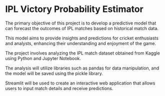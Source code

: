 # IPL Victory Probability Estimator
The primary objective of this project is to develop a predictive model that can forecast the outcomes of IPL matches based on historical match data.

This model aims to provide insights and predictions for cricket enthusiasts and analysts, enhancing their understanding and enjoyment of the game.

The project involves analyzing the IPL match dataset obtained from Kaggle using Python and Jupyter Notebook.

The analysis will utilize libraries such as pandas for data manipulation, and the model will be saved using the pickle library.

Streamlit will be used to create an interactive web application that allows users to input match details and receive predictions.
